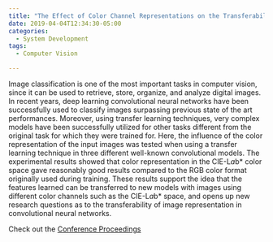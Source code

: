 ```yaml
---
title: "The Effect of Color Channel Representations on the Transferability of Convolutional Neural Networks"
date: 2019-04-04T12:34:30-05:00
categories:
  - System Development
tags:
  - Computer Vision

---
```

Image classification is one of the most important tasks in computer vision, since it can be used to retrieve, store, organize, and analyze digital images. In recent years, deep learning convolutional neural networks have been successfully used to classify images surpassing previous state of the art performances. Moreover, using transfer learning techniques, very complex models have been successfully utilized for other tasks different from the original task for which they were trained for. Here, the influence of the color representation of the input images was tested when using a transfer learning technique in three different well-known convolutional models. The experimental results showed that color representation in the CIE-L*a*b* color space gave reasonably good results compared to the RGB color format originally used during training. These results support the idea that the features learned can be transferred to new models with images using different color channels such as the CIE-L*a*b* space, and opens up new research questions as to the transferability of image representation in convolutional neural networks.

Check out the [Conference Proceedings][URL] 

[URL]:  https://link.springer.com/chapter/10.1007/978-3-030-17795-9_3